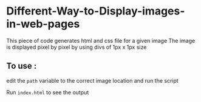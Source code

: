 # Different-Way-to-Display-images-in-web-pages

This piece of code generates html and css file for a given image
The image is displayed pixel by pixel by using divs of 1px x 1px size
## To use :
edit the `path` variable to the correct image location and run the script

Run `index.html` to see the output
